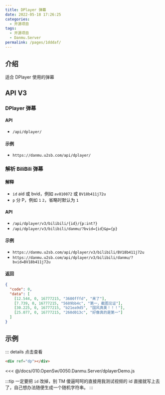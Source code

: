 ```yaml
---
title: DPlayer 弹幕
date: 2022-05-18 17:26:25
categories:
  - 开源项目
tags:
  - 开源项目
  - Danmu.Server
permalink: /pages/1dddaf/
---
```


## 介绍

适合 DPlayer 使用的弹幕

## API V3

### DPlayer 弹幕

#### API

- `/api/dplayer/`

#### 示例

- `https://danmu.u2sb.com/api/dplayer/`

### 解析 BiliBili 弹幕

#### 解释

- `id` aid 或 bvid，例如 `av810872` 或 `BV18b411j72u`
- `p` 分 P，例如 `1` `2`，省略时默认为 `1`

#### API

- `/api/dplayer/v3/bilibili/{id}/{p:int?}`
- `/api/dplayer/v3/bilibili/danmu/?bvid={id}&p={p}`

#### 示例

- `https://danmu.u2sb.com/api/dplayer/v3/bilibili/BV18b411j72u`
- `https://danmu.u2sb.com/api/dplayer/v3/bilibili/danmu/?bvid=BV18b411j72u`

#### 返回

```json
{
  "code": 0,
  "data": [
    [12.544, 0, 16777215, "3600fffd", "来了"],
    [7.739, 0, 16777215, "5689bb4c", "第一，截图见证"],
    [30.225, 0, 16777215, "b21ea9d5", "国风真美！！！"],
    [25.077, 0, 16777215, "260d013c", "好像真的是第一"]
  ]
}
```

## 示例

::: details 点击查看

<div ref="dp"></div>

```html
<div ref="dp"></div>
```

<<< @/docs/010.OpenSw/0050.Danmu.Server/dplayerDemo.js

:::tip
一定要把 `id` 改掉，别 TM 傻逼呵呵的直接用我测试视频的 id 直接就写上去了，自己想办法随便生成一个随机字符串。
:::

<script type="module" src="./dplayerDemo.js" ></script>
